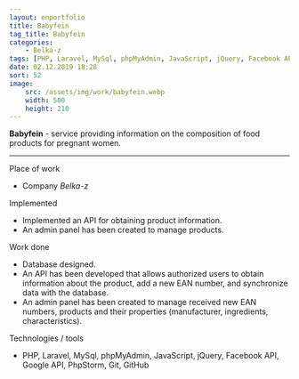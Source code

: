 ```yaml
---
layout: enportfolio
title: Babyfein
tag_title: Babyfein
categories:
    - Belka-z
tags: [PHP, Laravel, MySql, phpMyAdmin, JavaScript, jQuery, Facebook API, Google API, PhpStorm, Git, GitHub]
date: 02.12.2019 18:28
sort: 52
image: 
    src: /assets/img/work/babyfein.webp 
    width: 500
    height: 210
---
```


**Babyfein** - service providing information on the composition of food products for pregnant women.

---

Place of work

* Company _Belka-z_

Implemented

* Implemented an API for obtaining product information.
* An admin panel has been created to manage products.

Work done

* Database designed.
* An API has been developed that allows authorized users to obtain information about the product, add a new EAN number, 
and synchronize data with the database.
* An admin panel has been created to manage received new EAN numbers, products and their properties (manufacturer, 
ingredients, characteristics).

Technologies / tools

* PHP, Laravel, MySql, phpMyAdmin, JavaScript, jQuery, Facebook API, Google API, PhpStorm, Git, GitHub


